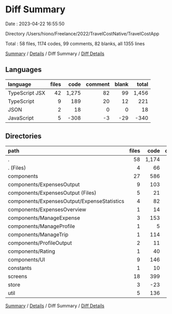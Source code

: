 # Diff Summary

Date : 2023-04-22 16:55:50

Directory /Users/hiono/Freelance/2022/TravelCostNative/TravelCostApp

Total : 58 files, 1174 codes, 99 comments, 82 blanks, all 1355 lines

[Summary](results.md) / [Details](details.md) / Diff Summary / [Diff Details](diff-details.md)

## Languages

| language       | files |  code | comment | blank | total |
| :------------- | ----: | ----: | ------: | ----: | ----: |
| TypeScript JSX |    42 | 1,275 |      82 |    99 | 1,456 |
| TypeScript     |     9 |   189 |      20 |    12 |   221 |
| JSON           |     2 |    18 |       0 |     0 |    18 |
| JavaScript     |     5 |  -308 |      -3 |   -29 |  -340 |

## Directories

| path                                        | files |  code | comment | blank | total |
| :------------------------------------------ | ----: | ----: | ------: | ----: | ----: |
| .                                           |    58 | 1,174 |      99 |    82 | 1,355 |
| . (Files)                                   |     4 |    66 |       6 |     3 |    75 |
| components                                  |    27 |   586 |      14 |    36 |   636 |
| components/ExpensesOutput                   |     9 |   103 |      -1 |     4 |   106 |
| components/ExpensesOutput (Files)           |     5 |    21 |       6 |     3 |    30 |
| components/ExpensesOutput/ExpenseStatistics |     4 |    82 |      -7 |     1 |    76 |
| components/ExpensesOverview                 |     1 |    14 |       8 |     1 |    23 |
| components/ManageExpense                    |     3 |   153 |       0 |     4 |   157 |
| components/ManageProfile                    |     1 |     5 |      -3 |     1 |     3 |
| components/ManageTrip                       |     1 |   114 |       2 |     7 |   123 |
| components/ProfileOutput                    |     2 |    11 |       0 |    -1 |    10 |
| components/Rating                           |     1 |    40 |       4 |     4 |    48 |
| components/UI                               |     9 |   146 |       4 |    16 |   166 |
| constants                                   |     1 |    10 |       0 |     0 |    10 |
| screens                                     |    18 |   399 |      13 |    25 |   437 |
| store                                       |     3 |   -23 |      55 |     9 |    41 |
| util                                        |     5 |   136 |      11 |     9 |   156 |

[Summary](results.md) / [Details](details.md) / Diff Summary / [Diff Details](diff-details.md)
